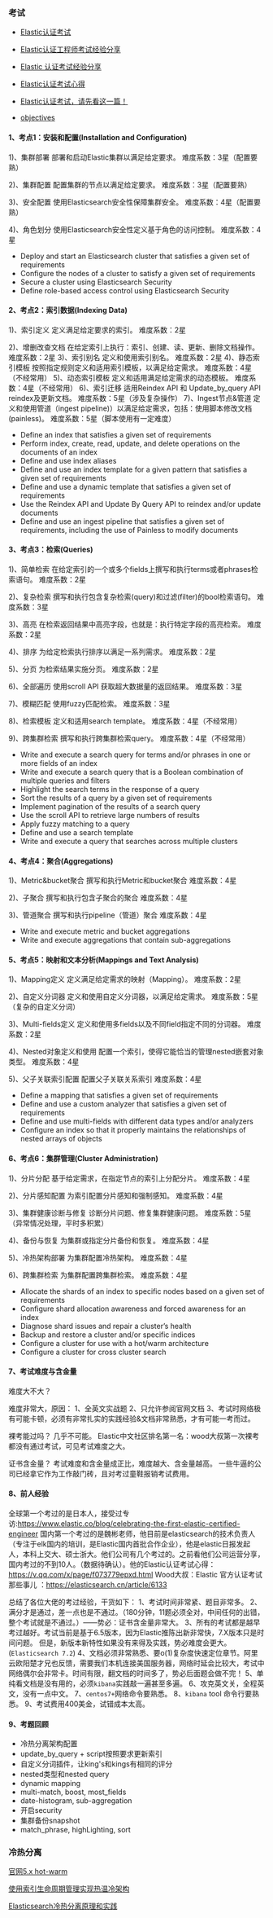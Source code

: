 ### 考试

- [Elastic认证考试](https://mp.weixin.qq.com/s/dze7OZOUYuRwvfdCxN01yQ)

- [Elastic认证工程师考试经验分享](https://elasticsearch.cn/article/13530)

- [Elastic 认证考试经验分享](https://www.bilibili.com/video/av51449470/)

- [Elastic认证考试心得](https://elasticsearch.cn/article/6133)

- [Elastic认证考试，请先看这一篇！](https://blog.csdn.net/laoyang360/article/details/95036171)

- [objectives](https://training.elastic.co/exam/elastic-certified-engineer#objectives)

#### 1、考点1：安装和配置(Installation and Configuration)
1)、集群部署
    部署和启动Elastic集群以满足给定要求。
    难度系数：3星（配置要熟）

2)、集群配置
    配置集群的节点以满足给定要求。
    难度系数：3星（配置要熟）

3)、安全配置
    使用Elasticsearch安全性保障集群安全。
    难度系数：4星（配置要熟）

4)、角色划分
    使用Elasticsearch安全性定义基于角色的访问控制。
    难度系数：4星

* Deploy and start an Elasticsearch cluster that satisfies a given set of requirements
* Configure the nodes of a cluster to satisfy a given set of requirements
* Secure a cluster using Elasticsearch Security
* Define role-based access control using Elasticsearch Security

#### 2、考点2：索引数据(Indexing Data)
1)、索引定义
    定义满足给定要求的索引。
    难度系数：2星
    
2)、增删改查文档
    在给定索引上执行：索引、创建、读、更新、删除文档操作。
    难度系数：2星
3)、索引别名
    定义和使用索引别名。
    难度系数：2星
4)、静态索引模板
    按照指定规则定义和适用索引模板，以满足给定需求。
    难度系数：4星（不经常用）
5)、动态索引模板
    定义和适用满足给定需求的动态模板。
    难度系数：4星（不经常用）
6)、索引迁移
    适用Reindex API 和 Update_by_query API reindex及更新文档。
    难度系数：5星（涉及复杂操作）
7)、Ingest节点&管道
    定义和使用管道（ingest pipeline)）以满足给定需求，包括：使用脚本修改文档(painless)。
    难度系数：5星（脚本使用有一定难度）

* Define an index that satisfies a given set of requirements
* Perform index, create, read, update, and delete operations on the documents of an index
* Define and use index aliases
* Define and use an index template for a given pattern that satisfies a given set of requirements
* Define and use a dynamic template that satisfies a given set of requirements
* Use the Reindex API and Update By Query API to reindex and/or update documents
* Define and use an ingest pipeline that satisfies a given set of requirements, including the use of Painless to modify documents

#### 3、考点3：检索(Queries)
1)、简单检索
    在给定索引的一个或多个fields上撰写和执行terms或者phrases检索语句。
    难度系数：2星
    
2)、复杂检索
    撰写和执行包含复杂检索(query)和过滤(filter)的bool检索语句。
    难度系数：3星
    
3)、高亮
    在检索返回结果中高亮字段，也就是：执行特定字段的高亮检索。
    难度系数：2星
    
4)、排序
    为给定检索执行排序以满足一系列需求。
    难度系数：2星
    
5)、分页
    为检索结果实施分页。
    难度系数：2星
    
6)、全部遍历
    使用scroll API 获取超大数据量的返回结果。
    难度系数：3星
    
7)、模糊匹配
    使用fuzzy匹配检索。
    难度系数：3星
    
8)、检索模板
    定义和适用search template。
    难度系数：4星（不经常用）
    
9)、跨集群检索
    撰写和执行跨集群检索query。
    难度系数：4星（不经常用）

* Write and execute a search query for terms and/or phrases in one or more fields of an index
* Write and execute a search query that is a Boolean combination of multiple queries and filters
* Highlight the search terms in the response of a query
* Sort the results of a query by a given set of requirements
* Implement pagination of the results of a search query
* Use the scroll API to retrieve large numbers of results
* Apply fuzzy matching to a query
* Define and use a search template
* Write and execute a query that searches across multiple clusters

#### 4、考点4：聚合(Aggregations)
1)、Metric&bucket聚合
    撰写和执行Metric和bucket聚合
    难度系数：4星
    
2)、子聚合
    撰写和执行包含子聚合的聚合
    难度系数：4星
    
3)、管道聚合
    撰写和执行pipeline（管道）聚合
    难度系数：4星

* Write and execute metric and bucket aggregations
* Write and execute aggregations that contain sub-aggregations

#### 5、考点5：映射和文本分析(Mappings and Text Analysis)
1)、Mapping定义
    定义满足给定需求的映射（Mapping）。
    难度系数：2星
    
2)、自定义分词器
    定义和使用自定义分词器，以满足给定需求。
    难度系数：5星（复杂的自定义分词）
    
3)、Multi-fields定义
    定义和使用多fields以及不同field指定不同的分词器。
    难度系数：2星
    
4)、Nested对象定义和使用
    配置一个索引，使得它能恰当的管理nested嵌套对象类型。
    难度系数：4星
    
5)、父子关联索引配置
    配置父子关联关系索引
    难度系数：4星

* Define a mapping that satisfies a given set of requirements
* Define and use a custom analyzer that satisfies a given set of requirements
* Define and use multi-fields with different data types and/or analyzers
* Configure an index so that it properly maintains the relationships of nested arrays of objects

#### 6、考点6：集群管理(Cluster Administration)
1)、分片分配
    基于给定需求，在指定节点的索引上分配分片。
    难度系数：4星
    
2)、分片感知配置
    为索引配置分片感知和强制感知。
    难度系数：4星
    
3)、集群健康诊断与修复
    诊断分片问题、修复集群健康问题。
    难度系数：5星（异常情况处理，平时多积累）
    
4)、备份与恢复
    为集群或指定分片备份和恢复。
    难度系数：4星
    
5)、冷热架构部署
    为集群配置冷热架构。
    难度系数：4星
    
6)、跨集群检索
    为集群配置跨集群检索。
    难度系数：4星

* Allocate the shards of an index to specific nodes based on a given set of requirements
* Configure shard allocation awareness and forced awareness for an index
* Diagnose shard issues and repair a cluster’s health
* Backup and restore a cluster and/or specific indices
* Configure a cluster for use with a hot/warm architecture
* Configure a cluster for cross cluster search

#### 7、考试难度与含金量
难度大不大？

难度非常大，原因：
1、全英文实战题
2、只允许参阅官网文档
3、考试时网络极有可能卡顿，必须有非常扎实的实践经验&文档非常熟悉，才有可能一考而过。

裸考能过吗？
几乎不可能。
Elastic中文社区排名第一名：wood大叔第一次裸考都没有通过考试，可见考试难度之大。

证书含金量？
考试难度和含金量成正比，难度越大、含金量越高。
一些牛逼的公司已经拿它作为工作敲门砖，且对考过童鞋报销考试费用。

#### 8、前人经验
全球第一个考过的是日本人，接受过专访:https://www.elastic.co/blog/celebrating-the-first-elastic-certified-engineer
国内第一个考过的是魏彬老师，他目前是elasticsearch的技术负责人（专注于elk国内的培训，是Elastic国内首批合作企业），他是elastic日报发起人，本科上交大、硕士浙大。他们公司有几个考过的。之前看他们公司运营分享，国内考过的不到10人。（数据待确认）。他的Elastic认证考试心得：https://v.qq.com/x/page/f073779epxd.html
Wood大叔：Elastic 官方认证考试那些事儿 ：https://elasticsearch.cn/article/6133

总结了各位大佬的考过经验，干货如下：
1、考试时间非常紧、题目非常多。
2、满分才是通过，差一点也是不通过。（180分钟，11题必须全对，中间任何的出错，整个考试就是不通过。）——势必：证书含金量非常大。
3、所有的考试都是越早考过越好。考试当前是基于6.5版本，因为Elastic推陈出新非常快，7.X版本只是时间问题。
但是，新版本新特性如果没有来得及实践，势必难度会更大。(`Elasticsearch 7.2`)
4、文档必须非常熟悉、要o(1)复杂度快速定位章节。阿里云欧阳楚才兄也反馈，需要我们本机连接美国服务器，网络时延会比较大，考试中网络偶尔会非常卡。时间有限，翻文档的时间多了，势必后面题会做不完！
5、单纯看文档是没有用的，必须`kibana`实践敲一遍甚至多遍。
6、攻克英文关，全程英文，没有一点中文。
7、`centos7+`网络命令要熟悉。
8、`kibana` tool 命令行要熟悉。
9、考试费用400美金，试错成本太高。

#### 9、考题回顾
* 冷热分离架构配置
* update_by_query + script按照要求更新索引
* 自定义分词插件，让king's和kings有相同的评分
* nested类型和nested query
* dynamic mapping
* multi-match, boost, most_fields
* date-histogram, sub-aggregation
* 开启security
* 集群备份snapshot
* match_phrase, highLighting, sort

### 冷热分离
[官网5.x hot-warm](https://www.elastic.co/cn/blog/hot-warm-architecture-in-elasticsearch-5-x)

[使用索引生命周期管理实现热温冷架构](https://www.elastic.co/blog/implementing-hot-warm-cold-in-elasticsearch-with-index-lifecycle-management)

[Elasticsearch冷热分离原理和实践](https://elasticsearch.cn/article/13566)